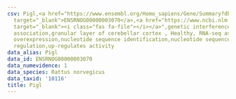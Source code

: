 ```yaml
---
csv: Pigl,<a href="https://www.ensembl.org/Homo_sapiens/Gene/Summary?db=core;g=ENSRNOG00000003070"
  target="_blank">ENSRNOG00000003070</a>,<a href="https://www.ncbi.nlm.nih.gov/pubmed/30467350"
  target="_blank"><i class="fas fa-file"></i></a>",genetic interference,functional
  association,granular layer of cerebellar cortex , Healthy, RNA-seq assay, hsf-1
  overexpression,nucleotide sequence identification,nucleotide sequence identification,transcriptional
  regulation,up-regulates activity
data_alias: Pigl
data_id: ENSRNOG00000003070
data_numevidence: 1
data_species: Rattus norvegicus
data_taxid: '10116'
title: Pigl
---
```

